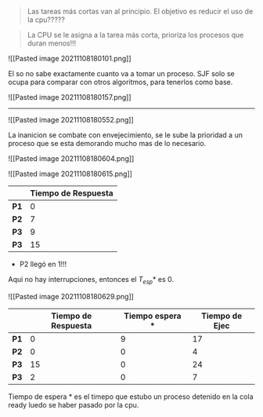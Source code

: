 > Las tareas más cortas van al principio. El objetivo es reducir el uso de la cpu????? 

> La CPU se le asigna a la tarea más corta, prioriza los procesos que duran menos!!!

![[Pasted image 20211108180101.png]]

El so no sabe exactamente cuanto va a tomar un proceso. SJF solo se ocupa para comparar con otros algoritmos, para tenerlos como base. 

![[Pasted image 20211108180157.png]]


---

![[Pasted image 20211108180552.png]]


La inanicion se combate con envejecimiento, se le sube la prioridad a un proceso que se esta demorando mucho mas de lo necesario.

![[Pasted image 20211108180604.png]]

![[Pasted image 20211108180615.png]]

| | Tiempo de Respuesta |
|---|---|
| **P1** | 0 |
| **P2** | 7 |
| **P3** | 9 |
| **P3** | 15 |

- P2 llegó en 1!!!

Aqui no hay interrupciones, entonces el $T_{esp}$\* es 0.

![[Pasted image 20211108180629.png]]

| | Tiempo de Respuesta | Tiempo espera \* | Tiempo de Ejec |
|---|---|---|---|
| **P1** | 0 | 9 | 17 |
| **P2** | 0 | 0 | 4 |
| **P3** | 15 | 0 | 24 |
| **P3** | 2 | 0 | 7 |

Tiempo de espera \* es el timepo que estubo un proceso detenido en la cola ready luedo se haber pasado por la cpu.